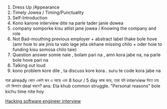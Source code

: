 1. Dress Up /Appearance
2. Timely Jowea / Timing/Punctuality
3. Self-Introduction
4. Kono karone interview dite na parle tader janie dowea 
5. company somporke kisu atlist jane jowea / Knowing the company and role
6. Not Bad-mouthing previous employer + abstract label thake bole hove (amr hoie to aie jinis ta 
   valo lage jeta okhane missing chilo + oder hoie to funding kisu somosa chilo taie)
8. Question answer somie naie , bolam pari na , amn kora jabe na, na parle bole hove pari na
9. Talking out loud
10. kono problem kore dile , ta discuss kore kora.. suru te code kora jabe na

যারা already কোন একটা জব এ আছে এবং 8 hour / 5 day কাজ করে, তারা যদি interview দিতে চায় এটা কিভাবে deal করবে? 
ans: Eta khub common struggle. "Personal reasons" bole kichu time nite hoy

[Hacking software engineer interview](https://www.youtube.com/watch?v=Xayj0inzjIk&list=PL-V21Ub1adxBuVzTushCRVD6-vfc6Oz3X&index=10&ab_channel=TechTong)
